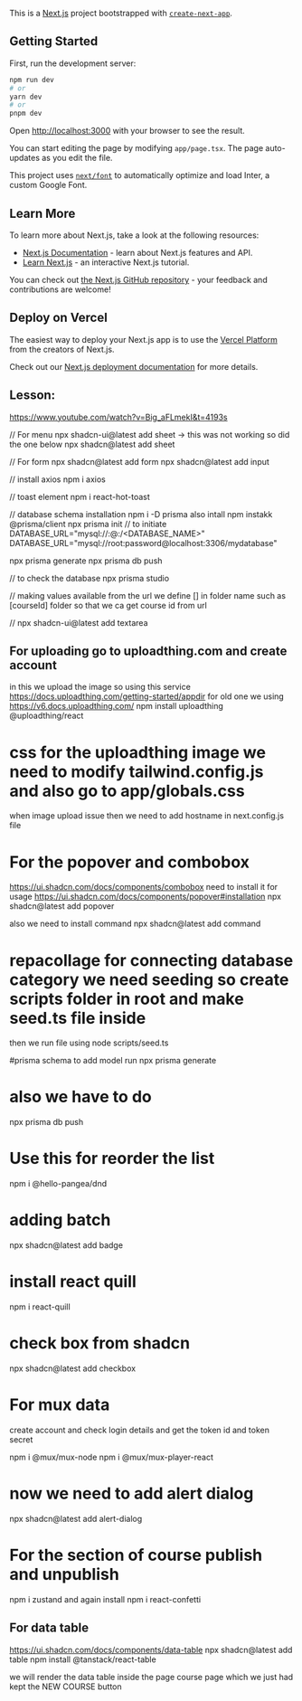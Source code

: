 This is a [Next.js](https://nextjs.org/) project bootstrapped with [`create-next-app`](https://github.com/vercel/next.js/tree/canary/packages/create-next-app).

## Getting Started

First, run the development server:

```bash
npm run dev
# or
yarn dev
# or
pnpm dev
```

Open [http://localhost:3000](http://localhost:3000) with your browser to see the result.

You can start editing the page by modifying `app/page.tsx`. The page auto-updates as you edit the file.

This project uses [`next/font`](https://nextjs.org/docs/basic-features/font-optimization) to automatically optimize and load Inter, a custom Google Font.

## Learn More

To learn more about Next.js, take a look at the following resources:

- [Next.js Documentation](https://nextjs.org/docs) - learn about Next.js features and API.
- [Learn Next.js](https://nextjs.org/learn) - an interactive Next.js tutorial.

You can check out [the Next.js GitHub repository](https://github.com/vercel/next.js/) - your feedback and contributions are welcome!

## Deploy on Vercel

The easiest way to deploy your Next.js app is to use the [Vercel Platform](https://vercel.com/new?utm_medium=default-template&filter=next.js&utm_source=create-next-app&utm_campaign=create-next-app-readme) from the creators of Next.js.

Check out our [Next.js deployment documentation](https://nextjs.org/docs/deployment) for more details.

## Lesson:
https://www.youtube.com/watch?v=Big_aFLmekI&t=4193s

// For menu
npx shadcn-ui@latest add sheet -> this was not working so did the one below
npx shadcn@latest add sheet

// For form
npx shadcn@latest add form
npx shadcn@latest add input

// install axios
npm i axios

// toast element 
npm i react-hot-toast

// database schema installation
npm i -D prisma
also intall
npm instakk @prisma/client
npx prisma init // to initiate 
DATABASE_URL="mysql://<USERNAME>:<PASSWORD>@<HOST>:<PORT>/<DATABASE_NAME>"
DATABASE_URL="mysql://root:password@localhost:3306/mydatabase"

npx prisma generate 
npx prisma db push

// to check the database
npx prisma studio

// making values available from the url we define [] in folder name such as 
[courseId] folder so that we ca get course id from url


// npx shadcn-ui@latest add textarea

## For uploading go to uploadthing.com and create account
in this we upload the image so using this service
https://docs.uploadthing.com/getting-started/appdir
for old one we using
https://v6.docs.uploadthing.com/
npm install uploadthing @uploadthing/react

# css for the uploadthing image we need to modify tailwind.config.js and also go to app/globals.css
when image upload issue then we need to add hostname in next.config.js file

# For the popover and combobox 
https://ui.shadcn.com/docs/components/combobox
need to install it for usage
https://ui.shadcn.com/docs/components/popover#installation
npx shadcn@latest add popover

also we need to install command
npx shadcn@latest add command
# repacollage for connecting database category we need seeding so create scripts folder in root and make seed.ts file inside
then we run file using
node scripts/seed.ts

#prisma schema to add model run
npx prisma generate
# also we have to do 
npx prisma db push

# Use this for reorder the list 
npm i @hello-pangea/dnd

# adding batch
npx shadcn@latest add badge

# install react quill
npm i react-quill

# check box from shadcn
npx shadcn@latest add checkbox

# For mux data
create account and check login details and get the token id and token secret

npm i @mux/mux-node
npm i @mux/mux-player-react


# now we need to add alert dialog
npx shadcn@latest add alert-dialog

# For the section of course publish and unpublish
npm i zustand
and again install
npm i react-confetti

## For data table 
https://ui.shadcn.com/docs/components/data-table
npx shadcn@latest add table
npm install @tanstack/react-table

we will render the data table inside the page course page which we just had kept the NEW COURSE button
